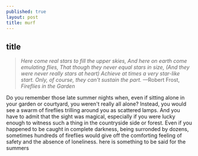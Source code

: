 ```yaml
---
published: true
layout: post
title: murf
---
```


## title


> *Here come real stars to fill the upper skies,
> And here on earth come emulating flies,
> That though they never equal stars in size,
> (And they were never really stars at heart)
> Achieve at times a very star-like start.
> Only, of course, they can't sustain the part.* —Robert Frost, *Fireflies in the Garden*

<span class="versal d9">D</span>o you remember those late summer nights when, even if sitting alone in your garden or courtyard, you weren't really all alone? Instead, you would see a swarm of fireflies trilling around you as scattered lamps. And you have to admit that the sight was magical, especially if you were lucky enough to witness such a thing in the countryside side or forest. Even if you happened to be caught in complete darkness, being surronded by dozens, sometimes hundreds of fireflies would give off the comforting feeling of safety and the absence of loneliness.      here is something to be said for the summers
